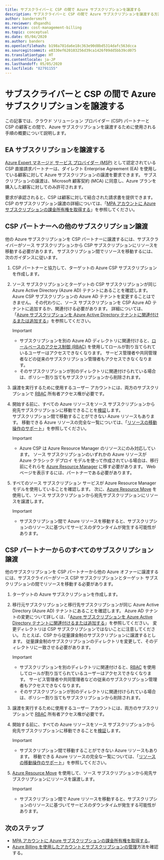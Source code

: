 ```yaml
---
title: サブスクライバーと CSP の間で Azure サブスクリプションを譲渡する
description: サブスクライバーと CSP の間で Azure サブスクリプションを譲渡する方法について説明します。
author: bandersmsft
ms.reviewer: dhgandhi
ms.service: cost-management-billing
ms.topic: conceptual
ms.date: 05/04/2020
ms.author: banders
ms.openlocfilehash: b198a781da6e18c363e90d8bd5314dafc563dcca
ms.sourcegitcommit: e0330ef620103256d39ca1426f09dd5bb39cd075
ms.translationtype: HT
ms.contentlocale: ja-JP
ms.lasthandoff: 05/05/2020
ms.locfileid: "82791155"
---
```

# <a name="transfer-azure-subscriptions-between-subscribers-and-csps"></a>サブスクライバーと CSP の間で Azure サブスクリプションを譲渡する

この記事では、クラウド ソリューション プロバイダー (CSP) パートナーと CSP の顧客との間で、Azure サブスクリプションを譲渡するために使用される手順の概要について説明します。

## <a name="transfer-ea-subscriptions"></a>EA サブスクリプションを譲渡する

[Azure Expert マネージド サービス プロバイダー (MSP)](https://partner.microsoft.com/membership/azure-expert-msp) として認定されている CSP 直接請求パートナーは、ダイレクト Enterprise Agreement (EA) を使用している顧客に対して Azure サブスクリプションの譲渡を要求できます。 サブスクリプションの譲渡は、Microsoft 顧客契約 (MCA) に同意し、Azure プランを購入した顧客に対してのみ許可されます。

要求が承認されると、CSP は顧客に対して結合された請求書を提供できます。 CSP のサブスクリプション譲渡の詳細については、「[MPA アカウントに Azure サブスクリプションの課金所有権を取得する](mpa-request-ownership.md)」を参照してください。

## <a name="other-subscription-transfers-to-a-csp-partner"></a>CSP パートナーへの他のサブスクリプション譲渡

他の Azure サブスクリプションを CSP パートナーに譲渡するには、サブスクライバーがソース サブスクリプションから CSP サブスクリプションにリソースを移動する必要があります。 サブスクリプション間でリソースを移動するには、次のガイダンスに従います。

1. CSP パートナーと協力して、ターゲットの Azure CSP サブスクリプションを作成します。
1. ソース サブスクリプションとターゲットの CSP サブスクリプションが同じ Azure Active Directory (Azure AD) テナントにあることを確認します。  
    Azure CSP サブスクリプションの Azure AD テナントを変更することはできません。 その代わりに、ソース サブスクリプションを CSP Azure AD テナントに追加するか、関連付ける必要があります。 詳細については、「[Azure サブスクリプションを Azure Active Directory テナントに関連付けるまたは追加する](../../active-directory/fundamentals/active-directory-how-subscriptions-associated-directory.md)」を参照してください。
    > [!IMPORTANT]
    > - サブスクリプションを別の Azure AD ディレクトリに関連付けると、[ロールベースのアクセス制御 (RBAC)](../../role-based-access-control/role-assignments-portal.md) を使用してロールが割り当てられているユーザーはアクセスできなくなります。 サービス管理者や共同管理者などの従来のサブスクリプション管理者もアクセスできなくなります。
    > - そのサブスクリプションが別のディレクトリに関連付けられている場合は、ポリシー割り当てもサブスクリプションから削除されます。
1. 譲渡を実行するために使用するユーザー アカウントには、両方のサブスクリプションで [RBAC](add-change-subscription-administrator.md) 所有者アクセス権が必要です。
1. 開始する前に、すべての Azure リソースをソース サブスクリプションから宛先サブスクリプションに移動できることを[検証](/rest/api/resources/resources/validatemoveresources)します。  
    サブスクリプション間で移動することができない Azure リソースもあります。 移動できる Azure リソースの完全な一覧については、「[リソースの移動操作のサポート](../../azure-resource-manager/management/move-support-resources.md)」を参照してください。
    > [!IMPORTANT]
    >  - Azure CSP は Azure Resource Manager のリソースにのみ対応しています。 ソース サブスクリプションのいずれかの Azure リソースが Azure クラシック デプロイ モデルを使って作成されている場合は、移行前にそれらを [Azure Resource Manager](https://docs.microsoft.com/azure/cloud-solution-provider/migration/ea-payg-to-azure-csp/ea-open-direct-asm-to-arm) に移す必要があります。 Web ページを表示するには、パートナーである必要があります。

1. すべてのソース サブスクリプション サービスが Azure Resource Manager モデルを使用していることを確認します。 次に、[Azure Resource Move](../../azure-resource-manager/management/move-resource-group-and-subscription.md) を使用して、ソース サブスクリプションから宛先サブスクリプションにリソースを譲渡します。
    > [!IMPORTANT]
    >  - サブスクリプション間で Azure リソースを移動すると、サブスクリプションのリソースに基づいてサービスのダウンタイムが発生する可能性があります。

## <a name="all-subscription-transfers-from-a-csp-partner"></a>CSP パートナーからのすべてのサブスクリプション譲渡

他のサブスクリプションを CSP パートナーから他の Azure オファーに譲渡するには、サブスクライバーがソース CSP サブスクリプションとターゲット サブスクリプションの間でリソースを移動する必要があります。

1. ターゲットの Azure サブスクリプションを作成します。
1. 移行元サブスクリプションと移行先サブスクリプションが同じ Azure Active Directory (Azure AD) テナントにあることを確認します。 Azure AD テナントの変更について詳しくは、「[Azure サブスクリプションを Azure Active Directory テナントに関連付けるまたは追加する](../../active-directory/fundamentals/active-directory-how-subscriptions-associated-directory.md)」を参照してください。
    変更ディレクトリは CSP サブスクリプションではないことに注意してください。 たとえば、CSP から従量課金制のサブスクリプションに譲渡するとします。 従量課金制のサブスクリプションのディレクトリを変更して、そのディレクトリに一致させる必要があります。

    > [!IMPORTANT]
    >  - サブスクリプションを別のディレクトリに関連付けると、[RBAC](../../role-based-access-control/role-assignments-portal.md) を使用してロールが割り当てられているユーザーはアクセスできなくなります。 サービス管理者や共同管理者などの従来のサブスクリプション管理者もアクセスできなくなります。
    >  - そのサブスクリプションが別のディレクトリに関連付けられている場合は、ポリシー割り当てもサブスクリプションから削除されます。

1. 譲渡を実行するために使用するユーザー アカウントには、両方のサブスクリプションで [RBAC](add-change-subscription-administrator.md) 所有者アクセス権が必要です。
1. 開始する前に、すべての Azure リソースをソース サブスクリプションから宛先サブスクリプションに移動できることを[検証](/rest/api/resources/resources/validatemoveresources)します。
    > [!IMPORTANT]
    >  - サブスクリプション間で移動することができない Azure リソースもあります。 移動できる Azure リソースの完全な一覧については、「[リソースの移動操作のサポート](../../azure-resource-manager/management/move-support-resources.md)」を参照してください。

1. [Azure Resource Move](../../azure-resource-manager/management/move-resource-group-and-subscription.md) を使用して、ソース サブスクリプションから宛先サブスクリプションにリソースを譲渡します。
    > [!IMPORTANT]
    >  - サブスクリプション間で Azure リソースを移動すると、サブスクリプションのリソースに基づいてサービスのダウンタイムが発生する可能性があります。

## <a name="next-steps"></a>次のステップ
- [MPA アカウントに Azure サブスクリプションの課金所有権を取得する](mpa-request-ownership.md)。
- [Azure Billing を使用したアカウントとサブスクリプションの管理](index.yml)方法を確認する。
